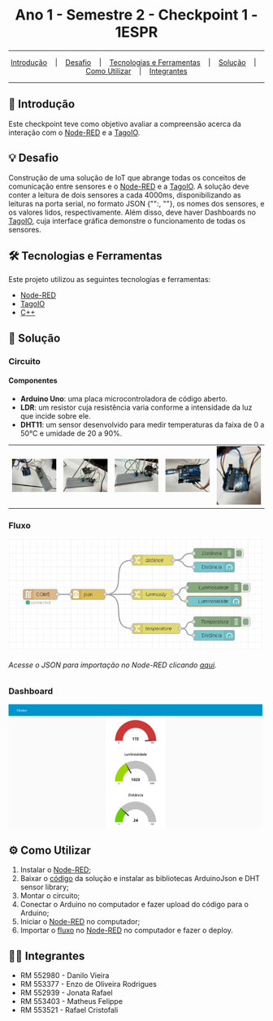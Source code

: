 <h1 align="center">Ano 1 - Semestre 2 - Checkpoint 1 - 1ESPR</h1>

<hr/>

<p align="center">
  <a href="#pushpin-Introdução">Introdução</a>
  &nbsp;&nbsp;&nbsp;|&nbsp;&nbsp;&nbsp;
  <a href="#bulb-Desafio">Desafio</a>
  &nbsp;&nbsp;&nbsp;|&nbsp;&nbsp;&nbsp;
  <a href="#hammer_and_wrench-Tecnologias-e-Ferramentas">Tecnologias e Ferramentas</a>
  &nbsp;&nbsp;&nbsp;|&nbsp;&nbsp;&nbsp;
  <a href="#floppy_disk-Solução">Solução</a>
  &nbsp;&nbsp;&nbsp;|&nbsp;&nbsp;&nbsp;
  <a href="#gear-Como-Utilizar">Como Utilizar</a>
  &nbsp;&nbsp;&nbsp;|&nbsp;&nbsp;&nbsp;
  <a href="#technologist-Integrantes">Integrantes</a>
</p>

<hr/>

## :pushpin: Introdução
Este checkpoint teve como objetivo avaliar a compreensão acerca da interação com o [Node-RED](https://nodered.org/) e a [TagoIO](https://tago.io/).

## :bulb: Desafio
Construção de uma solução de IoT que abrange todas os conceitos de comunicação entre sensores e o [Node-RED](https://nodered.org/) e a [TagoIO](https://tago.io/).
A solução deve conter a leitura de dois sensores a cada 4000ms, disponibilizando as leituras na porta serial, no formato JSON {"":, ""}, os nomes dos sensores, e os valores lidos, respectivamente.
Além disso, deve haver Dashboards no [TagoIO](https://tago.io/), cuja interface gráfica demonstre o funcionamento de todas os sensores.

## :hammer_and_wrench: Tecnologias e Ferramentas
Este projeto utilizou as seguintes tecnologias e ferramentas:
* [Node-RED](https://nodered.org/)
* [TagoIO](https://tago.io/)
* [C++](https://pt.wikipedia.org/wiki/C%2B%2B)

## :floppy_disk: Solução
### Circuito
<h4>Componentes</h4>
<ul>
  <li><b>Arduino Uno</b>: uma placa microcontroladora de código aberto.</li>
  <li><b>LDR</b>: um resistor cuja resistência varia conforme a intensidade da luz que incide sobre ele.</li>
  <li><b>DHT11</b>: um sensor desenvolvido para medir temperaturas da faixa de 0 a 50°C e umidade de 20 a 90%.</li>
</ul>
<table>
  <tr>
    <td>
      <img src="https://github.com/Rafafaaa-FIAP/EDG-sem2-checkpoint2/blob/main/images/circuit-1.png" alt="circuit 1" width="300" />
    </td>
    <td>
      <img src="https://github.com/Rafafaaa-FIAP/EDG-sem2-checkpoint2/blob/main/images/circuit-2.png" alt="circuit 2" width="300" />
    </td>
    <td>
      <img src="https://github.com/Rafafaaa-FIAP/EDG-sem2-checkpoint2/blob/main/images/circuit-3.png" alt="circuit 3" width="300" />
    </td>
    <td>
      <img src="https://github.com/Rafafaaa-FIAP/EDG-sem2-checkpoint2/blob/main/images/circuit-4.png" alt="circuit 4" width="300" />
    </td>
    <td>
      <img src="https://github.com/Rafafaaa-FIAP/EDG-sem2-checkpoint2/blob/main/images/circuit-5.png" alt="circuit 5" width="300" />
    </td>
  </tr>
</table>

### Fluxo
<img src="https://github.com/Rafafaaa-FIAP/EDG-sem2-checkpoint2/blob/main/images/flow.png" alt="circuit 5" width="500" />
<h6>Acesse o JSON para importação no Node-RED clicando <a href="https://github.com/Rafafaaa-FIAP/EDG-sem2-checkpoint2/blob/main/flows.json">aqui</a>.</h6>

### Dashboard
<img src="https://github.com/Rafafaaa-FIAP/EDG-sem2-checkpoint2/blob/main/images/dashboard.png" alt="circuit 5" width="500" />

## :gear: Como Utilizar
1. Instalar o [Node-RED](https://nodered.org/);
2. Baixar o [código](https://github.com/Rafafaaa-FIAP/EDG-sem2-checkpoint2/blob/main/code.ino) da solução e instalar as bibliotecas ArduinoJson e DHT sensor library;
3. Montar o circuito;
4. Conectar o Arduino no computador e fazer upload do código para o Arduino;
5. Iniciar o [Node-RED](https://nodered.org/) no computador;
6. Importar o [fluxo](https://github.com/Rafafaaa-FIAP/EDG-sem2-checkpoint2/blob/main/flows.json) no [Node-RED](https://nodered.org/) no computador e fazer o deploy.

## :technologist: Integrantes
* RM 552980 - Danilo Vieira
* RM 553377 - Enzo de Oliveira Rodrigues
* RM 552939 - Jonata Rafael
* RM 553403 - Matheus Felippe
* RM 553521 - Rafael Cristofali
